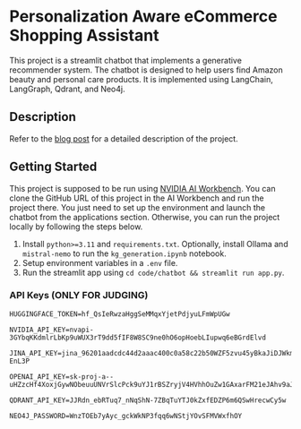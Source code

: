 # Personalization Aware eCommerce Shopping Assistant

This project is a streamlit chatbot that implements a generative recommender system. The chatbot is designed to help users find Amazon beauty and personal care products. It is implemented using LangChain, LangGraph, Qdrant, and Neo4j.


## Description

Refer to the [blog post](./blog_post.md) for a detailed description of the project.

## Getting Started

This project is supposed to be run using [NVIDIA AI Workbench](https://docs.nvidia.com/ai-workbench/user-guide/latest/overview/introduction.html). You can clone the GitHub URL of this project in the AI Workbench and run the project there. You just need to set up the environment and launch the chatbot from the applications section. Otherwise, you can run the project locally by following the steps below.

1. Install `python>=3.11` and `requirements.txt`. Optionally, install Ollama and `mistral-nemo` to run the `kg_generation.ipynb` notebook.
2. Setup environment variables in a `.env` file.
3. Run the streamlit app using `cd code/chatbot && streamlit run app.py`.

### API Keys (ONLY FOR JUDGING)

    HUGGINGFACE_TOKEN=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

    NVIDIA_API_KEY=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

    JINA_API_KEY=jina_96201aadcdc44d2aaac400c0a58c22b50WZF5zvu45yBkaJiDJWkmS-EnL3P

    OPENAI_API_KEY=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
    
    QDRANT_API_KEY=JJRdn_ebRTuq7_nNqShN-7ZBqTuYTJ0kZxfEDZP6m6QSwHrecwCy5w
    
    NEO4J_PASSWORD=WnzTOEb7yAyc_gckWkNP3fqq6wNStjYOvSFMVWxfhOY
